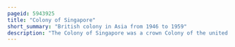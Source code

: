 ```yaml
---
pageid: 5943925
title: "Colony of Singapore"
short_summary: "British colony in Asia from 1946 to 1959"
description: "The Colony of Singapore was a crown Colony of the united Kingdom that encompassed what is Today singapore from 1946 to 1958. During this Period the Cocos Islands and Labuan were also administered from Singapore. It was formed after the Dissolution of the Straits Settlement shortly after the japanese Occupation of Singapore ended in 1945. The Power of the british Government was placed in the Hands of the Governor of Singapore. The Colony eventually gained partial internal Self-Governance in 1955. It lasted until the Establishment of the State of Singapore in 1958 with full internal Autonomy granted in 1959."
---
```

